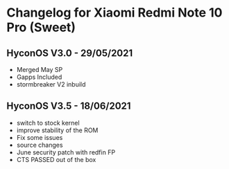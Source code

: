 # Changelog for Xiaomi Redmi Note 10 Pro (Sweet)

## HyconOS V3.0 - 29/05/2021
- Merged May SP 
- Gapps Included
- stormbreaker V2 inbuild

## HyconOS V3.5 - 18/06/2021
- switch to stock kernel
- improve stability of the ROM
- Fix some issues
- source changes
- June security patch with redfin FP
- CTS PASSED out of the box
